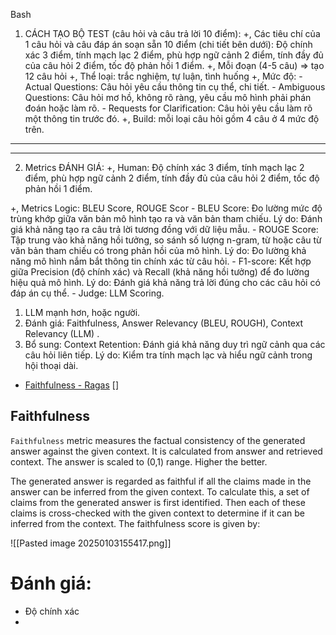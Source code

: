 
Bash
1. CÁCH TẠO BỘ TEST (câu hỏi và câu trả lời 10 điểm):
+, Các tiêu chí của 1 câu hỏi và câu đáp án soạn sẵn 10 điểm (chi tiết bên dưới): Độ chính xác 3 điểm, tính mạch lạc 2 điểm, phù hợp ngữ cảnh 2 điểm, tính đầy đủ của câu hỏi 2 điểm, tốc độ phản hồi 1 điểm. 
+, Mỗi đoạn (4-5 câu) => tạo 12 câu hỏi 
    +, Thể loại: trắc nghiệm, tự luận, tình huống 
    +, Mức độ: 
        - Actual Questions: Câu hỏi yêu cầu thông tin cụ thể, chi tiết.
        - Ambiguous Questions: Câu hỏi mơ hồ, không rõ ràng, yêu cầu mô hình phải phán đoán hoặc làm rõ. 
        - Requests for Clarification: Câu hỏi yêu cầu làm rõ một thông tin trước đó. 
    +, Build: mỗi loại câu hỏi gồm 4 câu ở 4 mức độ trên. 
--------------------------------------------------------------------------
--------------------------------------------------------------------------
2. Metrics ĐÁNH GIÁ: 
+, Human: Độ chính xác 3 điểm, tính mạch lạc 2 điểm, phù hợp ngữ cảnh 2 điểm, tính đầy đủ của câu hỏi 2 điểm, tốc độ phản hồi 1 điểm. 

+, Metrics Logic: BLEU Score, ROUGE Scor
    - BLEU Score: Đo lường mức độ trùng khớp giữa văn bản mô hình tạo ra và văn bản tham chiếu. Lý do: Đánh giá khả năng tạo ra câu trả lời tương đồng với dữ liệu mẫu.
    - ROUGE Score: Tập trung vào khả năng hồi tưởng, so sánh số lượng n-gram, từ hoặc câu từ văn bản tham chiếu có trong phản hồi của mô hình. Lý do: Đo lường khả năng mô hình nắm bắt thông tin chính xác từ câu hỏi.
    - F1-score: Kết hợp giữa Precision (độ chính xác) và Recall (khả năng hồi tưởng) để đo lường hiệu quả mô hình. Lý do: Đánh giá khả năng trả lời đúng cho các câu hỏi có đáp án cụ thể.
	- Judge: LLM Scoring. 


1. LLM mạnh hơn, hoặc người. 
2. Đánh giá: Faithfulness, Answer Relevancy (BLEU, ROUGH), Context Relevancy (LLM) . 
3. Bổ sung: Context Retention: Đánh giá khả năng duy trì ngữ cảnh qua các câu hỏi liên tiếp. Lý do: Kiểm tra tính mạch lạc và hiểu ngữ cảnh trong hội thoại dài.

- [Faithfulness - Ragas](https://docs.ragas.io/en/latest/concepts/metrics/available_metrics/faithfulness/#faithfullness-with-hhem-21-open)   []
## Faithfulness

`Faithfulness` metric measures the factual consistency of the generated answer against the given context. It is calculated from answer and retrieved context. The answer is scaled to (0,1) range. Higher the better.

The generated answer is regarded as faithful if all the claims made in the answer can be inferred from the given context. To calculate this, a set of claims from the generated answer is first identified. Then each of these claims is cross-checked with the given context to determine if it can be inferred from the context. The faithfulness score is given by:


![[Pasted image 20250103155417.png]]
# Đánh giá: 
- Độ chính xác 
- 
